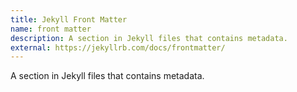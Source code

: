 ```yaml
---
title: Jekyll Front Matter
name: front matter
description: A section in Jekyll files that contains metadata.
external: https://jekyllrb.com/docs/frontmatter/
---
```

A section in Jekyll files that contains metadata.